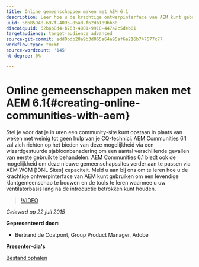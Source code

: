```yaml
---
title: Online gemeenschappen maken met AEM 6.1
description: Leer hoe u de krachtige ontwerpinterface van AEM kunt gebruiken om een levendige klantencommunity te maken en de tools kunt leren om uw ventilatorbasis lang na de introductie in gebruik te houden.
uuid: 5b685948-697f-4095-85ad-f62db189bb30
discoiquuid: 62b6b8d4-b763-4801-9918-447a2c5deb01
targetaudience: target-audience advanced
source-git-commit: edd0bdb28a9b3d065a64a95af6a216b747577c77
workflow-type: tm+mt
source-wordcount: '145'
ht-degree: 0%

---
```


# Online gemeenschappen maken met AEM 6.1{#creating-online-communities-with-aem}

Stel je voor dat je in uren een community-site kunt opstaan in plaats van weken met weinig tot geen hulp van je CQ-technici. AEM Communities 6.1 zal zich richten op het bieden van deze mogelijkheid via een wizardgestuurde sjabloonbenadering om een aantal verschillende gevallen van eerste gebruik te behandelen. AEM Communities 6.1 biedt ook de mogelijkheid om deze nieuwe gemeenschapssites verder aan te passen via AEM WCM [!DNL Sites] capaciteit. Meld u aan bij ons om te leren hoe u de krachtige ontwerpinterface van AEM kunt gebruiken om een levendige klantgemeenschap te bouwen en de tools te leren waarmee u uw ventilatorbasis lang na de introductie betrokken kunt houden.

>[!VIDEO](https://video.tv.adobe.com/v/19381/?quality=9)

*Geleverd op 22 juli 2015*

**Gepresenteerd door:**

* Bertrand de Coatpont, Group Product Manager, Adobe

**Presenter-dia&#39;s**

[Bestand ophalen](assets/aem-6-1-communities-gems.pdf)
<!--
[Get back to the Overview](https://helpx.adobe.com/experience-manager/kt/eseminars/gems/aem-index.html)
-->
